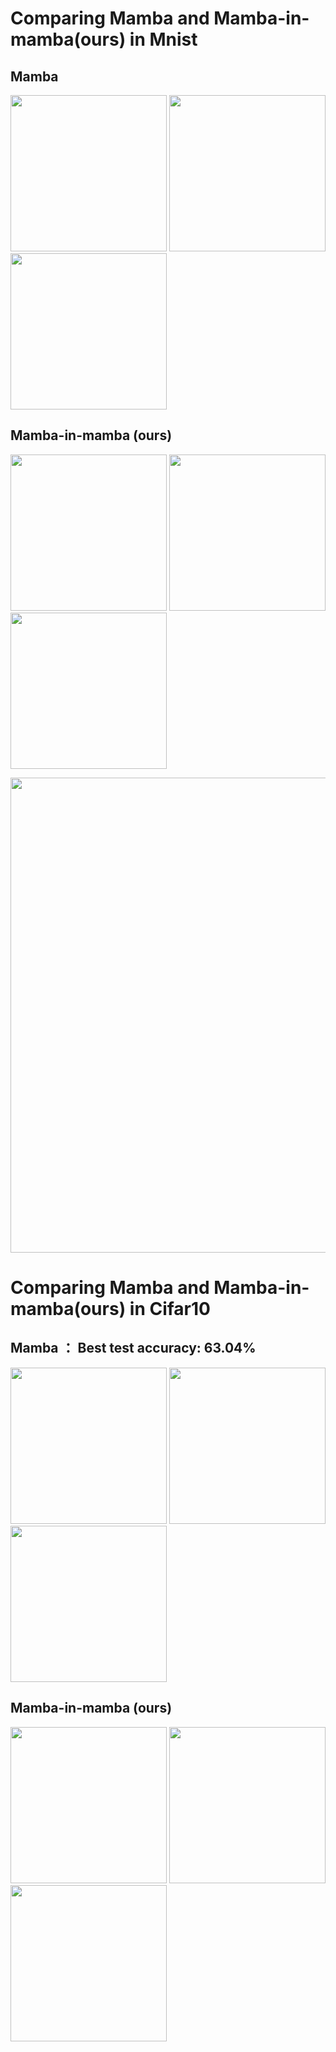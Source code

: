 # Comparing Mamba and Mamba-in-mamba(ours) in Mnist  

## Mamba  
<p float="left">
  <img src="https://github.com/user-attachments/assets/1bf6c860-deb7-4208-9526-37fed0decc27" width="250" />
  <img src="https://github.com/user-attachments/assets/1a372ea3-f318-49cf-b60e-00cc7ca2a199" width="250" />
  <img src="https://github.com/user-attachments/assets/811948f6-e0c1-4619-90e5-f9b41b2aa789" width="250" />
</p>

## Mamba-in-mamba (ours)  
<p float="left">
  <img src="https://github.com/user-attachments/assets/d1bdf7ef-cca3-4e40-a645-e509c8eceb26" width="250" />
  <img src="https://github.com/user-attachments/assets/74bc5ea2-6110-43d0-a161-ba02b07e16bd" width="250" />
  <img src="https://github.com/user-attachments/assets/e7b8707a-f2d2-4363-98c4-128f1b43b1e9" width="250" />
</p>

<p float="left">
  <img src="https://github.com/user-attachments/assets/b7ced2c0-dc71-4ce8-b9eb-b29351e4f3b5" width="760" />
</p>


# Comparing Mamba and Mamba-in-mamba(ours) in Cifar10  

## Mamba ： Best test accuracy: 63.04%  
<p float="left">
  <img src="https://github.com/user-attachments/assets/cd8c50c1-4abd-4865-b1a5-2b1756260a52" width="250" />
  <img src="https://github.com/user-attachments/assets/eead6285-1e72-4924-addc-e7acd4ee074f" width="250" />
  <img src="https://github.com/user-attachments/assets/c4de8bb7-857b-412a-8565-5018377a33c9" width="250" />
</p>

## Mamba-in-mamba (ours)  
<p float="left">
  <img src="https://github.com/user-attachments/assets/6dcc0044-d5dd-4475-9482-512526d0540c" width="250" />
  <img src="https://github.com/user-attachments/assets/50a73a54-a2ff-4f5b-9108-38c7ecb5c98c" width="250" />
  <img src="https://github.com/user-attachments/assets/446eb396-eaf7-44dc-81b2-d149337c426a" width="250" />
</p>
